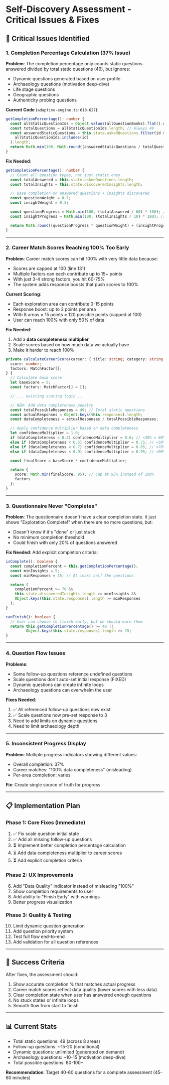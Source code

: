 # Self-Discovery Assessment - Critical Issues & Fixes

## 🚨 Critical Issues Identified

### 1. **Completion Percentage Calculation (37% Issue)**
**Problem**: The completion percentage only counts static questions answered divided by total static questions (49), but ignores:
- Dynamic questions generated based on user profile
- Archaeology questions (motivation deep-dive)
- Life stage questions
- Geographic questions
- Authenticity probing questions

**Current Code** (`adaptive-engine.ts:618-627`):
```typescript
getCompletionPercentage(): number {
  const allStaticQuestionIds = Object.values(allQuestionBanks).flat().map(q => q.id);
  const totalQuestions = allStaticQuestionIds.length; // Always 49
  const answeredStaticQuestions = this.state.askedQuestions.filter(id =>
    allStaticQuestionIds.includes(id)
  ).length;
  return Math.min(100, Math.round((answeredStaticQuestions / totalQuestions) * 100));
}
```

**Fix Needed**:
```typescript
getCompletionPercentage(): number {
  // Count all question types, not just static ones
  const totalAnswered = this.state.askedQuestions.length;
  const totalInsights = this.state.discoveredInsights.length;

  // Base completion on answered questions + insights discovered
  const questionWeight = 0.7;
  const insightWeight = 0.3;

  const questionProgress = Math.min(100, (totalAnswered / 60) * 100); // Target ~60 questions
  const insightProgress = Math.min(100, (totalInsights / 10) * 100); // Target ~10 insights

  return Math.round((questionProgress * questionWeight) + (insightProgress * insightWeight));
}
```

---

### 2. **Career Match Scores Reaching 100% Too Early**
**Problem**: Career match scores can hit 100% with very little data because:
- Scores are capped at 100 (line 131)
- Multiple factors can each contribute up to 15+ points
- With just 3-4 strong factors, you hit 60-75%
- The system adds response boosts that push scores to 100%

**Current Scoring**:
- Each exploration area can contribute 0-15 points
- Response boost: up to 3 points per area
- With 8 areas × 15 points = 120 possible points (capped at 100)
- User can reach 100% with only 50% of data

**Fix Needed**:
1. Add a **data completeness multiplier**
2. Scale scores based on how much data we actually have
3. Make it harder to reach 100%

```typescript
private calculateCareerScore(career: { title: string; category: string }): {
  score: number;
  factors: MatchFactor[];
} {
  // Calculate base score
  let baseScore = 0;
  const factors: MatchFactor[] = [];

  // ... existing scoring logic ...

  // NEW: Add data completeness penalty
  const totalPossibleResponses = 49; // Total static questions
  const actualResponses = Object.keys(this.responses).length;
  const dataCompleteness = actualResponses / totalPossibleResponses;

  // Apply confidence multiplier based on data completeness
  let confidenceMultiplier = 1.0;
  if (dataCompleteness < 0.3) confidenceMultiplier = 0.6; // <30% = 60% confidence
  else if (dataCompleteness < 0.5) confidenceMultiplier = 0.75; // <50% = 75% confidence
  else if (dataCompleteness < 0.7) confidenceMultiplier = 0.85; // <70% = 85% confidence
  else if (dataCompleteness < 0.9) confidenceMultiplier = 0.95; // <90% = 95% confidence

  const finalScore = baseScore * confidenceMultiplier;

  return {
    score: Math.min(finalScore, 95), // Cap at 95% instead of 100%
    factors
  };
}
```

---

### 3. **Questionnaire Never "Completes"**
**Problem**: The questionnaire doesn't have a clear completion state. It just shows "Exploration Complete!" when there are no more questions, but:
- Doesn't know if it's "done" or just stuck
- No minimum completion threshold
- Could finish with only 20% of questions answered

**Fix Needed**:
Add explicit completion criteria:

```typescript
isComplete(): boolean {
  const completionPercent = this.getCompletionPercentage();
  const minInsights = 5;
  const minResponses = 25; // At least half the questions

  return (
    completionPercent >= 70 &&
    this.state.discoveredInsights.length >= minInsights &&
    Object.keys(this.state.responses).length >= minResponses
  );
}

canFinish(): boolean {
  // User can choose to finish early, but we should warn them
  return this.getCompletionPercentage() >= 40 ||
         Object.keys(this.state.responses).length >= 15;
}
```

---

### 4. **Question Flow Issues**
**Problems**:
- Some follow-up questions reference undefined questions
- Scale questions don't auto-set initial response (FIXED)
- Dynamic questions can create infinite loops
- Archaeology questions can overwhelm the user

**Fixes Needed**:
1. ✅ All referenced follow-up questions now exist
2. ✅ Scale questions now pre-set response to 3
3. Need to add limits on dynamic questions
4. Need to limit archaeology depth

---

### 5. **Inconsistent Progress Display**
**Problem**: Multiple progress indicators showing different values:
- Overall completion: 37%
- Career matches: "100% data completeness" (misleading)
- Per-area completion: varies

**Fix**: Create single source of truth for progress

---

## 📋 Implementation Plan

### Phase 1: Core Fixes (Immediate)
1. ✅ Fix scale question initial state
2. ✅ Add all missing follow-up questions
3. ⏳ Implement better completion percentage calculation
4. ⏳ Add data completeness multiplier to career scores
5. ⏳ Add explicit completion criteria

### Phase 2: UX Improvements
6. Add "Data Quality" indicator instead of misleading "100%"
7. Show completion requirements to user
8. Add ability to "Finish Early" with warnings
9. Better progress visualization

### Phase 3: Quality & Testing
10. Limit dynamic question generation
11. Add question priority system
12. Test full flow end-to-end
13. Add validation for all question references

---

## 🎯 Success Criteria

After fixes, the assessment should:
1. Show accurate completion % that matches actual progress
2. Career match scores reflect data quality (lower scores with less data)
3. Clear completion state when user has answered enough questions
4. No stuck states or infinite loops
5. Smooth flow from start to finish

---

## 📊 Current Stats

- Total static questions: 49 (across 8 areas)
- Follow-up questions: ~15-20 (conditional)
- Dynamic questions: unlimited (generated on demand)
- Archaeology questions: ~10-15 (motivation deep-dive)
- Total possible questions: 80-100+

**Recommendation**: Target 40-60 questions for a complete assessment (45-60 minutes)